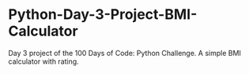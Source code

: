 # Python-Day-3-Project-BMI-Calculator
Day 3 project of the 100 Days of Code: Python Challenge. A simple BMI calculator with rating.

